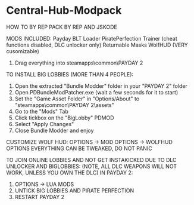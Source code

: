 # Central-Hub-Modpack
HOW TO BY REP
PACK BY REP AND JSKODE

MODS INCLUDED:
Payday BLT Loader
PiratePerfection Trainer (cheat functions disabled, DLC unlocker only)
Returnable Masks
WolfHUD  (VERY cusomizable)


1. Drag everything into steamapps\common\PAYDAY 2

TO INSTALL BIG LOBBIES (MORE THAN 4 PEOPLE):
1. Open the extracted "Bundle Modder" folder in your "PAYDAY 2" folder
2. Open PDBundleModPatcher.exe (wait a few seconds for it to start)
3. Set the "Game Asset Folder" in "Options/About" to "steamapps\common\PAYDAY 2\assets"
5. Go to the "Mods" Tab
6. Click tickbox on the "BigLobby" PDMOD
7. Select "Apply Changes"
8. Close Bundle Modder and enjoy

CUSTOMIZE WOLF HUD:
OPTIONS -> MOD OPTIONS -> WOLFHUD OPTIONS
EVERYTHING CAN BE TWEAKED, DO NOT PANIC

TO JOIN ONLINE LOBBIES AND NOT GET INSTAKICKED DUE TO DLC UNLOCKER AND BIGLOBBIES:
(NOTE, ALL DLC WEAPONS WILL NOT WORK, UNLESS YOU OWN THE DLC)
IN PAYDAY 2:
1. OPTIONS -> LUA MODS
2. UNTICK BIG LOBBIES AND PIRATE PERFECTION
3. RESTART PAYDAY 2

